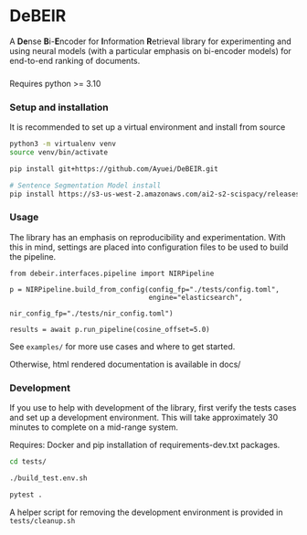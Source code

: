 # DeBEIR

A **De**nse **B**i-**E**ncoder for **I**nformation **R**etrieval library for experimenting and using neural models (with a particular emphasis on bi-encoder models) for end-to-end ranking of documents.

###
Requires python >= 3.10

### Setup and installation
It is recommended to set up a virtual environment and install from source

```bash
python3 -m virtualenv venv
source venv/bin/activate

pip install git+https://github.com/Ayuei/DeBEIR.git

# Sentence Segmentation Model install
pip install https://s3-us-west-2.amazonaws.com/ai2-s2-scispacy/releases/v0.5.0/en_core_sci_md-0.5.0.tar.gz
```

### Usage

The library has an emphasis on reproducibility and experimentation. With this in mind, settings are placed into configuration files to be used to build the pipeline. 

```python3
from debeir.interfaces.pipeline import NIRPipeline

p = NIRPipeline.build_from_config(config_fp="./tests/config.toml",
                                  engine="elasticsearch",
                                  nir_config_fp="./tests/nir_config.toml")

results = await p.run_pipeline(cosine_offset=5.0)
```

See ```examples/``` for more use cases and where to get started.

Otherwise, html rendered documentation is available in docs/

### Development

If you use to help with development of the library, first verify the tests cases and set up a development environment. 
This will take approximately 30 minutes to complete on a mid-range system.

Requires: Docker and pip installation of requirements-dev.txt packages.

```bash
cd tests/

./build_test.env.sh

pytest .
```

A helper script for removing the development environment is provided in ```tests/cleanup.sh```
